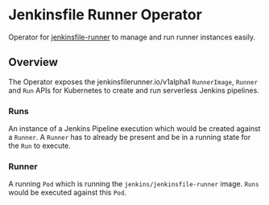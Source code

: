 # Jenkinsfile Runner Operator
Operator for [jenkinsfile-runner](https://github.com/jenkinsci/jenkinsfile-runner) to manage and run runner instances easily.

## Overview
The Operator exposes the jenkinsfilerunner.io/v1alpha1 `RunnerImage`, `Runner` and `Run` APIs for Kubernetes to create and run serverless Jenkins pipelines.

### Runs
An instance of a Jenkins Pipeline execution which would be created against a `Runner`. 
A `Runner` has to already be present and be in a running state for the `Run` to execute.

### Runner
A running `Pod` which is running the `jenkins/jenkinsfile-runner` image. `Runs` would be executed against this `Pod`.